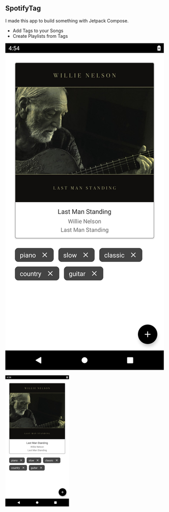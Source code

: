 ## SpotifyTag

I made this app to build something with Jetpack Compose.

- Add Tags to your Songs
- Create Playlists from Tags

![](https://github.com/AdrianoCelentano/SpotifyTag/blob/master/readme.png)

<img src="https://github.com/AdrianoCelentano/SpotifyTag/blob/master/readme.png" alt="drawing" width="200"/>

